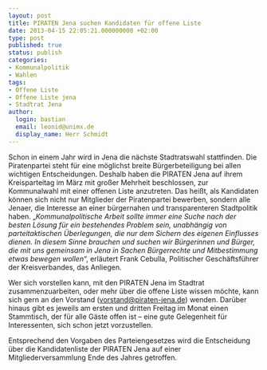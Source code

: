 ```yaml
---
layout: post
title: PIRATEN Jena suchen Kandidaten für offene Liste
date: 2013-04-15 22:05:21.000000000 +02:00
type: post
published: true
status: publish
categories:
- Kommunalpolitik
- Wahlen
tags:
- Offene Liste
- Offene Liste jena
- Stadtrat Jena
author:
  login: bastian
  email: leonid@unimx.de
  display_name: Herr Schmidt
---
```

Schon in einem Jahr wird in Jena die nächste Stadtratswahl stattfinden. Die Piratenpartei steht für eine möglichst breite Bürgerbeteiligung bei allen wichtigen Entscheidungen. Deshalb haben die PIRATEN Jena auf ihrem Kreisparteitag im März mit großer Mehrheit beschlossen, zur Kommunalwahl mit einer offenen Liste anzutreten. Das heißt, als Kandidaten können sich nicht nur Mitglieder der Piratenpartei bewerben, sondern alle Jenaer, die Interesse an einer bürgernahen und transparenteren Stadtpolitik haben.
&bdquo;_Kommunalpolitische Arbeit sollte immer eine Suche nach der besten Lösung für ein bestehendes Problem sein, unabhängig von parteitaktischen Überlegungen, die nur dem Sichern des eigenen Einflusses dienen. In diesem Sinne brauchen und suchen wir Bürgerinnen und Bürger, die mit uns gemeinsam in Jena in Sachen Bürgerrechte und Mitbestimmung etwas bewegen wollen_&ldquo;, erläutert Frank Cebulla, Politischer Geschäftsführer der Kreisverbandes, das Anliegen.

Wer sich vorstellen kann, mit den PIRATEN Jena im Stadtrat zusammenzuarbeiten, oder mehr über die offene Liste wissen möchte, kann sich gern an den Vorstand ([vorstand@piraten-jena.de](mailto:vorstand@piraten-jena.de "Mail an den Vorstand der PIRATEN Jena")) wenden. Darüber hinaus gibt es jeweils am ersten und dritten Freitag im Monat einen Stammtisch, der für alle Gäste offen ist – eine gute Gelegenheit für Interessenten, sich schon jetzt vorzustellen.

Entsprechend den Vorgaben des Parteiengesetzes wird die Entscheidung über die Kandidatenliste der PIRATEN Jena auf einer Mitgliederversammlung Ende des Jahres getroffen.
